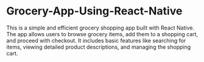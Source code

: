 # Grocery-App-Using-React-Native
This is a simple and efficient grocery shopping app built with React Native. The app allows users to browse grocery items, add them to a shopping cart, and proceed with checkout. It includes basic features like searching for items, viewing detailed product descriptions, and managing the shopping cart.
